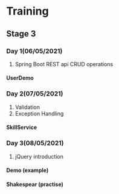 # Training

## Stage 3

### Day 1(06/05/2021)
1) Spring Boot REST api CRUD operations
#### UserDemo

### Day 2(07/05/2021)

1) Validation
2) Exception Handling
#### SkillService

### Day 3(08/05/2021)

1) jQuery introduction
#### Demo (example)
#### Shakespear (practise)


